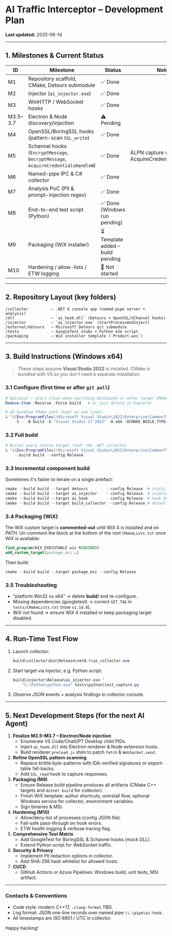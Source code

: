 # AI Traffic Interceptor – Development Plan

**Last updated:** 2025-06-14

---

## 1. Milestones & Current Status

| ID | Milestone | Status | Notes |
|----|-----------|--------|-------|
| M1 | Repository scaffold, CMake, Detours submodule | ✅ Done |
| M2 | Injector (`ai_injector.exe`) | ✅ Done |
| M3 | WinHTTP / WebSocket hooks | ✅ Done |
| M3.5–3.7 | Electron & Node discovery/injection | ⚠️ Pending |
| M4 | OpenSSL/BoringSSL hooks (pattern-scan `SSL_write`) | ✅ Done |
| M5 | Schannel hooks (`EncryptMessage`, `DecryptMessage`, `AcquireCredentialsHandleW`) | ✅ Done | ALPN capture via AcquireCredentialsHandleW |
| M6 | Named-pipe IPC & C# collector | ✅ Done |
| M7 | Analysis PoC (PII & prompt-injection regex) | ✅ Done |
| M8 | End-to-end test script (Python) | ✅ Done (Windows run pending) |
| M9 | Packaging (WiX installer) | ⏳ Template added – build pending |
| M10 | Hardening / allow-lists / ETW logging | 🚧 Not started |

---

## 2. Repository Layout (key folders)

```
/collector          – .NET 8 console app (named-pipe server + analysis)
/dll                – `ai_hook.dll` (Detours + OpenSSL/SChannel hooks)
/injector           – `ai_injector.exe` (StartProcessAndInject)
/external/detours   – Microsoft Detours git submodule
/tests              – GoogleTest stubs + Python e2e script
/packaging          – WiX installer template (`Product.wxs`)
```

---

## 3. Build Instructions (Windows x64)

> These steps assume **Visual Studio 2022** is installed.  CMake is bundled with VS so you don't need a separate installation.

### 3.1 Configure (first time or after `git pull`)
```powershell
# Optional – start clean when switching Win32⇄x64 or after larger CMake edits
Remove-Item -Recurse -Force build   # or just delete in Explorer

# VS-bundled CMake path (kept on one line):
& "${Env:ProgramFiles}\Microsoft Visual Studio\2022\Enterprise\Common7\IDE\CommonExtensions\Microsoft\CMake\CMake\bin\cmake.exe" `
    -S . -B build -G "Visual Studio 17 2022" -A x64 -DCMAKE_BUILD_TYPE=Release
```

### 3.2 Full build
```powershell
# Builds every native target *and* the .NET collector
& "${Env:ProgramFiles}\Microsoft Visual Studio\2022\Enterprise\Common7\IDE\CommonExtensions\Microsoft\CMake\CMake\bin\cmake.exe" `
    --build build --config Release
```

### 3.3 Incremental component build
Sometimes it's faster to iterate on a single artefact:
```powershell
cmake --build build --target detours        --config Release  # static detours.lib
cmake --build build --target ai_injector    --config Release  # injector EXE
cmake --build build --target ai_hook        --config Release  # hook DLL
cmake --build build --target build_collector --config Release # dotnet publish
```

### 3.4 Packaging (WiX)
The WiX custom target is **commented-out** until WiX 4 is installed and on *PATH*.
Un-comment the block at the bottom of the root `CMakeLists.txt` once WiX is available:
```cmake
find_program(WIX_EXECUTABLE wix REQUIRED)
add_custom_target(package_msi …)
```
Then build:
```powershell
cmake --build build --target package_msi --config Release
```

### 3.5 Troubleshooting
* "platform Win32 vs x64" → delete **build/** and re-configure.
* Missing dependencies (googletest) → correct `GIT_TAG` in `tests/CMakeLists.txt` (now `v1.14.0`).
* WiX not found → ensure WiX 4 installed or keep packaging target disabled.

---

## 4. Run-Time Test Flow

1. Launch collector:
   ```powershell
   build\collector\bin\Release\net8.0\ai_collector.exe
   ```
2. Start target via injector, e.g. Python script:
   ```powershell
   build\injector\Release\ai_injector.exe ^
       "C:\Python\python.exe" tests\python\test_capture.py
   ```
3. Observe JSON events + analysis findings in collector console.

---

## 5. Next Development Steps (for the next AI Agent)

1. **Finalize M3.5–M3.7 – Electron/Node injection**
   * Enumerate VS Code/ChatGPT Desktop child PIDs.
   * Inject `ai_hook.dll` into Electron renderer & Node extension hosts.
   * Build renderer `preload.js` shim to patch `fetch` & `WebSocket.send`.
2. **Refine OpenSSL pattern scanning**
   * Replace brittle byte-patterns with IDA-verified signatures or export-table fall-backs.
   * Add `SSL_read` hook to capture responses.
3. **Packaging (M9)**
    * Ensure Release build pipeline produces all artifacts (CMake C++ targets and `dotnet build` for collector).
    * Finish WiX template: author shortcuts, uninstall flow, optional Windows service for collector, environment variables.
    * Sign binaries & MSI.
4. **Hardening (M10)**
   * Allow/deny-list of processes (config JSON file).
   * Fail-safe pass-through on hook errors.
   * ETW health logging & verbose tracing flag.
5. **Comprehensive Test Matrix**
   * Add GoogleTest for BoringSSL & Schannel hooks (mock DLL).
   * Extend Python script for WebSocket traffic.
6. **Security & Privacy**
   * Implement PII redaction options in collector.
   * Add SHA-256 hash whitelist for allowed hosts.
7. **CI/CD**
   * GitHub Actions or Azure Pipelines: Windows build, unit tests, MSI artifact.

---

### Contacts & Conventions
* Code style: modern C++17, `.clang-format` TBD.
* Log format: JSON one-line records over named pipe `\\.\pipe\ai-hook`.
* All timestamps are ISO 8601 / UTC in collector.

Happy hacking!
